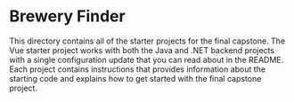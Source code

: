 # Brewery Finder

This directory contains all of the starter projects for the final capstone. The Vue starter project works with both the Java and .NET backend projects with a single configuration update that you can read about in the README. Each project contains instructions that provides information about the starting code and explains how to get started with the final capstone project.
